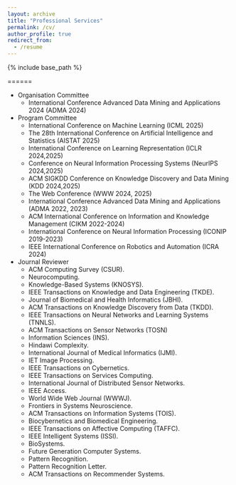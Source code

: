 ```yaml
---
layout: archive
title: "Professional Services"
permalink: /cv/
author_profile: true
redirect_from:
  - /resume
---
```


{% include base_path %}

======
* Organisation Committee
  *   International Conference  Advanced Data Mining and Applications 2024 (ADMA 2024)
* Program Committee
  * International Conference on Machine Learning (ICML 2025) 
  * The 28th International Conference on Artificial Intelligence and Statistics (AISTAT 2025) 
  * International Conference on Learning Representation (ICLR 2024,2025)
  * Conference on Neural Information Processing Systems (NeurIPS 2024,2025)
  * ACM SIGKDD Conference on Knowledge Discovery and Data Mining (KDD 2024,2025)
  * The Web Conference (WWW 2024, 2025)
  * International Conference  Advanced Data Mining and Applications (ADMA 2022, 2023) 
  * ACM International Conference on Information and Knowledge Management (CIKM 2022-2024)
  * International Conference on Neural Information Processing (ICONIP 2019-2023)
  * IEEE International Conference on Robotics and Automation (ICRA 2024)
* Journal Reviewer
  * ACM Computing Survey (CSUR).
  * Neurocomputing.
  * Knowledge-Based Systems (KNOSYS).
  * IEEE Transactions on Knowledge and Data Engineering (TKDE).
  * Journal of Biomedical and Health Informatics (JBHI).
  * ACM Transactions on Knowledge Discovery from Data (TKDD).
  * IEEE Transactions on Neural Networks and Learning Systems (TNNLS).
  * ACM Transactions on Sensor Networks (TOSN)
  * Information Sciences (INS).
  * Hindawi Complexity.
  * International Journal of Medical Informatics (IJMI).
  * IET Image Processing.
  * IEEE Transactions on Cybernetics.
  * IEEE Transactions on Services Computing.
  * International Journal of Distributed Sensor Networks.
  * IEEE Access.
  * World Wide Web Journal (WWWJ).
  * Frontiers in Systems Neuroscience.
  * ACM Transactions on Information Systems (TOIS).
  * Biocybernetics and Biomedical Engineering.
  * IEEE Transactions on Affective Computing (TAFFC).
  * IEEE Intelligent Systems (ISSI).
  * BioSystems.
  * Future Generation Computer Systems.
  * Pattern Recognition.
  * Pattern Recognition Letter.
  * ACM Transactions on Recommender Systems.
  

